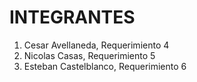 # INTEGRANTES

1. Cesar Avellaneda, Requerimiento 4
2. Nicolas Casas, Requerimiento 5
3. Esteban Castelblanco, Requerimiento 6